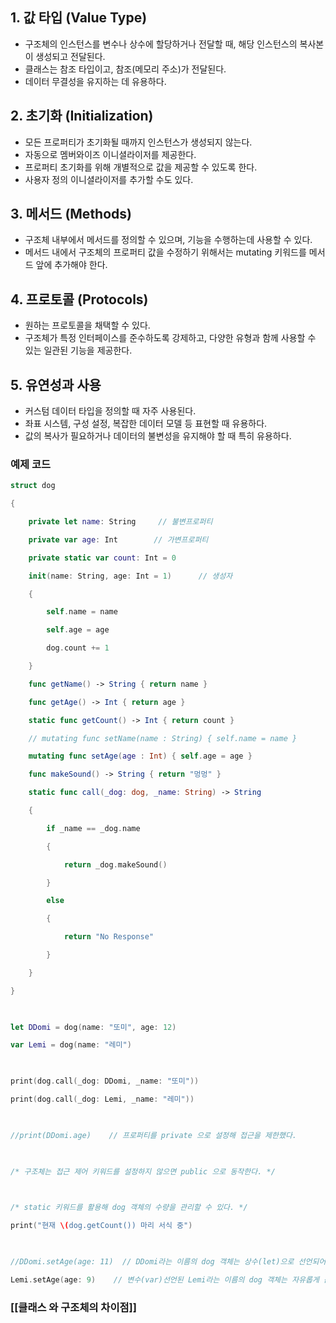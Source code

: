## 1. 값 타입 (Value Type)
- 구조체의 인스턴스를 변수나 상수에 할당하거나 전달할 때, 해당 인스턴스의 복사본이 생성되고 전달된다.
- 클래스는 참조 타입이고, 참조(메모리 주소)가 전달된다.
- 데이터 무결성을 유지하는 데 유용하다.

## 2. 초기화 (Initialization)
- 모든 프로퍼티가 초기화될 때까지 인스턴스가 생성되지 않는다.
- 자동으로 멤버와이즈 이니셜라이저를 제공한다.
- 프로퍼티 초기화를 위해 개별적으로 값을 제공할 수 있도록 한다.
- 사용자 정의 이니셜라이저를 추가할 수도 있다.

## 3. 메서드 (Methods)
- 구조체 내부에서 메서드를 정의할 수 있으며, 기능을 수행하는데 사용할 수 있다.
- 메서드 내에서 구조체의 프로퍼티 값을 수정하기 위해서는 mutating 키워드를 메서드 앞에 추가해야 한다.

## 4. 프로토콜 (Protocols)
- 원하는 프로토콜을 채택할 수 있다.
- 구조체가 특정 인터페이스를 준수하도록 강제하고, 다양한 유형과 함께 사용할 수 있는 일관된 기능을 제공한다.

## 5. 유연성과 사용
- 커스텀 데이터 타입을 정의할 때 자주 사용된다.
- 좌표 시스템, 구성 설정, 복잡한 데이터 모델 등 표현할 때 유용하다.
- 값의 복사가 필요하거나 데이터의 불변성을 유지해야 할 때 특히 유용하다.

### 예제 코드 
```swift
struct dog

{

    private let name: String     // 불변프로퍼티

    private var age: Int        // 가변프로퍼티

    private static var count: Int = 0

    init(name: String, age: Int = 1)      // 생성자

    {

        self.name = name

        self.age = age

        dog.count += 1

    }

    func getName() -> String { return name }

    func getAge() -> Int { return age }

    static func getCount() -> Int { return count }

    // mutating func setName(name : String) { self.name = name }

    mutating func setAge(age : Int) { self.age = age }

    func makeSound() -> String { return "멍멍" }

    static func call(_dog: dog, _name: String) -> String

    {

        if _name == _dog.name

        {

            return _dog.makeSound()

        }

        else

        {

            return "No Response"

        }

    }

}

  

let DDomi = dog(name: "또미", age: 12)

var Lemi = dog(name: "레미")

  

print(dog.call(_dog: DDomi, _name: "또미"))

print(dog.call(_dog: Lemi, _name: "레미"))

  

//print(DDomi.age)    // 프로퍼티를 private 으로 설정해 접근을 제한했다.

  

/* 구조체는 접근 제어 키워드를 설정하지 않으면 public 으로 동작한다. */

  

/* static 키워드를 활용해 dog 객체의 수량을 관리할 수 있다. */

print("현재 \(dog.getCount()) 마리 서식 중")

  

//DDomi.setAge(age: 11)  // DDomi라는 이름의 dog 객체는 상수(let)으로 선언되어 값 수정이 불가능하다

Lemi.setAge(age: 9)    // 변수(var)선언된 Lemi라는 이름의 dog 객체는 자유롭게 값 수정이 가능하다.
```

### [[클래스 와 구조체의 차이점]]